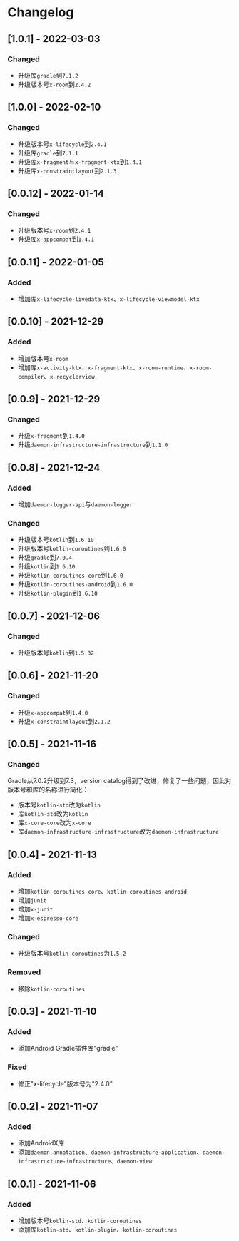 # Changelog

## [1.0.1] - 2022-03-03

### Changed

- 升级库`gradle`到`7.1.2`
- 升级版本号`x-room`到`2.4.2`

## [1.0.0] - 2022-02-10

### Changed

- 升级版本号`x-lifecycle`到`2.4.1`
- 升级库`gradle`到`7.1.1`
- 升级库`x-fragment`与`x-fragment-ktx`到`1.4.1`
- 升级库`x-constraintlayout`到`2.1.3`

## [0.0.12] - 2022-01-14

### Changed

- 升级版本号`x-room`到`2.4.1`
- 升级库`x-appcompat`到`1.4.1`

## [0.0.11] - 2022-01-05

### Added

- 增加库`x-lifecycle-livedata-ktx`、`x-lifecycle-viewmodel-ktx`

## [0.0.10] - 2021-12-29

### Added

- 增加版本号`x-room`
- 增加库`x-activity-ktx`、`x-fragment-ktx`、`x-room-runtime`、`x-room-compiler`、`x-recyclerview`

## [0.0.9] - 2021-12-29

### Changed

- 升级`x-fragment`到`1.4.0`
- 升级`daemon-infrastructure-infrastructure`到`1.1.0`

## [0.0.8] - 2021-12-24

### Added

- 增加`daemon-logger-api`与`daemon-logger`

### Changed

- 升级版本号`kotlin`到`1.6.10`
- 升级版本号`kotlin-coroutines`到`1.6.0`
- 升级`gradle`到`7.0.4`
- 升级`kotlin`到`1.6.10`
- 升级`kotlin-coroutines-core`到`1.6.0`
- 升级`kotlin-coroutines-android`到`1.6.0`
- 升级`kotlin-plugin`到`1.6.10`

## [0.0.7] - 2021-12-06

### Changed

- 升级版本号`kotlin`到`1.5.32`

## [0.0.6] - 2021-11-20

### Changed

- 升级`x-appcompat`到`1.4.0`
- 升级`x-constraintlayout`到`2.1.2`

## [0.0.5] - 2021-11-16

### Changed

Gradle从7.0.2升级到7.3，version catalog得到了改进，修复了一些问题，因此对版本号和库的名称进行简化：

- 版本号`kotlin-std`改为`kotlin`
- 库`kotlin-std`改为`kotlin`
- 库`x-core-core`改为`x-core`
- 库`daemon-infrastructure-infrastructure`改为`daemon-infrastructure`

## [0.0.4] - 2021-11-13

### Added

- 增加`kotlin-coroutines-core`、`kotlin-coroutines-android`
- 增加`junit`
- 增加`x-junit`
- 增加`x-espresso-core`

### Changed

- 升级版本号`kotlin-coroutines`为`1.5.2`

### Removed

- 移除`kotlin-coroutines`

## [0.0.3] - 2021-11-10

### Added

- 添加Android Gradle插件库"gradle"

### Fixed

- 修正"x-lifecycle"版本号为"2.4.0"

## [0.0.2] - 2021-11-07

### Added

- 添加AndroidX库
- 添加`daemon-annotation`、`daemon-infrastructure-application`、`daemon-infrastructure-infrastructure`、`daemon-view`

## [0.0.1] - 2021-11-06

### Added

- 增加版本号`kotlin-std`、`kotlin-coroutines`
- 添加库`kotlin-std`、`kotlin-plugin`、`kotlin-coroutines`
